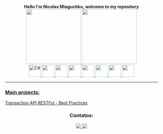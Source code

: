 <div align="center"><strong> Hello I'm Nicolas Miaguchku, welcome to my repository</strong></div>

<div align ="center">
    <a href="https://github.com/nicolasmiaguchiku">
    <img height="180em" src="https://github-readme-stats.vercel.app/api?username=nicolasmiaguchiku&show_icons=true&theme=darcula&include_all_commits=true&count_private=true"/>
    <img height="180em" src="https://github-readme-stats.vercel.app/api/top-langs/?username=nicolasmiaguchiku&layout=compact&langs_count=16&theme=darcula"/>
</div>
<div align ="center">
    <img width="40" height="40" alt="C#" src="https://cdn.jsdelivr.net/gh/devicons/devicon/icons/csharp/csharp-original.svg" />
    <img width="40" height="40" src="https://cdn.jsdelivr.net/gh/devicons/devicon/icons/dotnetcore/dotnetcore-original.svg" />
    <img width="40" height="40" src="https://cdn.jsdelivr.net/gh/devicons/devicon/icons/blazor/blazor-original.svg" />
    <img width="40" height="40" src="https://cdn.jsdelivr.net/gh/devicons/devicon/icons/microsoftsqlserver/microsoftsqlserver-original-wordmark.svg" />
    <img width="40" height="40" src="https://cdn.jsdelivr.net/gh/devicons/devicon/icons/react/react-original.svg" />
    <img width="40" height="40" src="https://cdn.jsdelivr.net/gh/devicons/devicon/icons/nodejs/nodejs-original.svg" />
    <img width="40" height="40" src="https://cdn.jsdelivr.net/gh/devicons/devicon/icons/docker/docker-original.svg" />
    <img width="40" height="40" src="https://cdn.jsdelivr.net/gh/devicons/devicon/icons/git/git-original.svg" />
</div>

<hr>

### Main projects:
[Transaction API RESTFul - Best Practices](https://github.com/nicolasmiaguchiku/TransactionApi)

<div align ="center">
    <h3>Contatos:</h3>
    <a href="https://www.linkedin.com/in/nicolas-eeisuke-717b16260/" target="_blank">
       <img src="https://img.shields.io/badge/-LinkedIn-%230077B5?style=for-the-badge&logo=linkedin&logoColor=white" target="_blank">          </a>   
     <a href = "nicolaseeisuke@gmail.com">
        <img src="https://img.shields.io/badge/Gmail-D14836?style=for-the-badge&logo=gmail&logoColor=white" target="_blank">
    </a>
</div>
